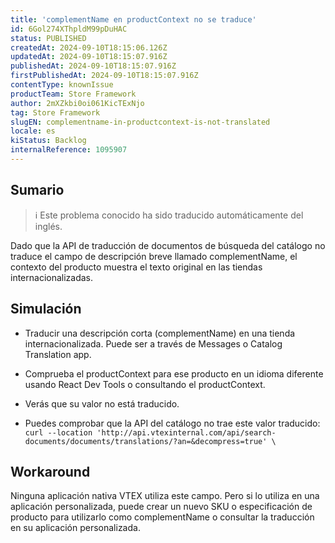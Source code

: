 ```yaml
---
title: 'complementName en productContext no se traduce'
id: 6Gol274XThpldM99pDuHAC
status: PUBLISHED
createdAt: 2024-09-10T18:15:06.126Z
updatedAt: 2024-09-10T18:15:07.916Z
publishedAt: 2024-09-10T18:15:07.916Z
firstPublishedAt: 2024-09-10T18:15:07.916Z
contentType: knownIssue
productTeam: Store Framework
author: 2mXZkbi0oi061KicTExNjo
tag: Store Framework
slugEN: complementname-in-productcontext-is-not-translated
locale: es
kiStatus: Backlog
internalReference: 1095907
---
```


## Sumario

>ℹ️ Este problema conocido ha sido traducido automáticamente del inglés.


Dado que la API de traducción de documentos de búsqueda del catálogo no traduce el campo de descripción breve llamado complementName, el contexto del producto muestra el texto original en las tiendas internacionalizadas.


##

## Simulación



- Traducir una descripción corta (complementName) en una tienda internacionalizada. Puede ser a través de Messages o Catalog Translation app.
- Comprueba el productContext para ese producto en un idioma diferente usando React Dev Tools o consultando el productContext.
- Verás que su valor no está traducido.

- Puedes comprobar que la API del catálogo no trae este valor traducido: `curl --location 'http://api.vtexinternal.com/api/search-documents/documents/translations/?an=&decompress=true' \`



##

## Workaround


Ninguna aplicación nativa VTEX utiliza este campo. Pero si lo utiliza en una aplicación personalizada, puede crear un nuevo SKU o especificación de producto para utilizarlo como complementName o consultar la traducción en su aplicación personalizada.





